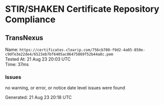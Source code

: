 # STIR/SHAKEN Certificate Repository Compliance

## TransNexus

Name: `https://certificates.clearip.com/756cb700-f9d2-4a05-850e-c9dfe3e22de4/6523eb7bf6405ac06475869f52b44a8c.pem`\
Tested At: 21 Aug 23 20:03 UTC\
Time: 37ms

### Issues

no warning, or error, or notice date level issues were found

Generated: 21 Aug 23 20:18 UTC